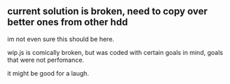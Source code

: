 ## current solution is broken, need to copy over better ones from other hdd

im not even sure this should be here. 

wip.js is comically broken, but was coded with certain goals in mind, goals that were not perfomance.

it might be good for a laugh. 

